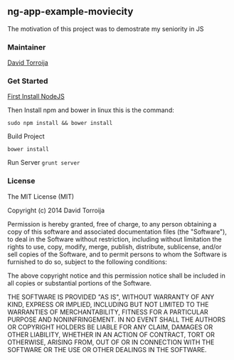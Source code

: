 ## ng-app-example-moviecity 

The motivation of this project was to demostrate my seniority in JS

### Maintainer

[David Torroija](https://github.com/davidtorroija)

### Get Started

[First Install NodeJS](http://nodejs.org/download/)

Then Install npm and bower in linux this is the command:

`sudo npm install && bower install`

Build Project

`bower install`

Run Server
`grunt server`

### License

The MIT License (MIT)

Copyright (c) 2014 David Torroija

Permission is hereby granted, free of charge, to any person obtaining a copy of
this software and associated documentation files (the "Software"), to deal in
the Software without restriction, including without limitation the rights to
use, copy, modify, merge, publish, distribute, sublicense, and/or sell copies of
the Software, and to permit persons to whom the Software is furnished to do so,
subject to the following conditions:

The above copyright notice and this permission notice shall be included in all
copies or substantial portions of the Software.

THE SOFTWARE IS PROVIDED "AS IS", WITHOUT WARRANTY OF ANY KIND, EXPRESS OR
IMPLIED, INCLUDING BUT NOT LIMITED TO THE WARRANTIES OF MERCHANTABILITY, FITNESS
FOR A PARTICULAR PURPOSE AND NONINFRINGEMENT. IN NO EVENT SHALL THE AUTHORS OR
COPYRIGHT HOLDERS BE LIABLE FOR ANY CLAIM, DAMAGES OR OTHER LIABILITY, WHETHER
IN AN ACTION OF CONTRACT, TORT OR OTHERWISE, ARISING FROM, OUT OF OR IN
CONNECTION WITH THE SOFTWARE OR THE USE OR OTHER DEALINGS IN THE SOFTWARE.
